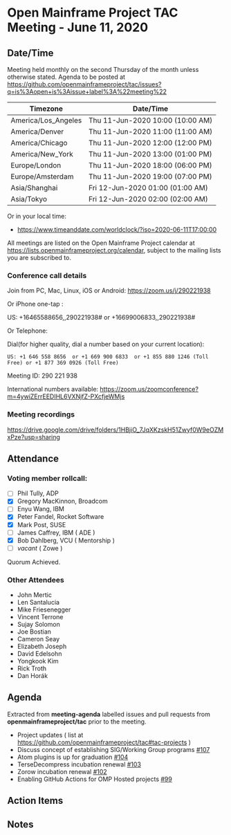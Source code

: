 # Open Mainframe Project TAC Meeting - June 11, 2020

## Date/Time

Meeting held monthly on the second Thursday of the month unless otherwise stated. Agenda to be posted at https://github.com/openmainframeproject/tac/issues?q=is%3Aopen+is%3Aissue+label%3A%22meeting%22

| Timezone | Date/Time |
|----------|-----------|
| America/Los_Angeles | Thu 11-Jun-2020 10:00 (10:00 AM) |
| America/Denver | Thu 11-Jun-2020 11:00 (11:00 AM) |
| America/Chicago | Thu 11-Jun-2020 12:00 (12:00 PM) |
| America/New_York | Thu 11-Jun-2020 13:00 (01:00 PM) |
| Europe/London | Thu 11-Jun-2020 18:00 (06:00 PM) |
| Europe/Amsterdam | Thu 11-Jun-2020 19:00 (07:00 PM) |
| Asia/Shanghai | Fri 12-Jun-2020 01:00 (01:00 AM) |
| Asia/Tokyo | Fri 12-Jun-2020 02:00 (02:00 AM) |

Or in your local time:
* https://www.timeanddate.com/worldclock/?iso=2020-06-11T17:00:00

All meetings are listed on the Open Mainframe Project calendar at https://lists.openmainframeproject.org/calendar, subject to the mailing lists you are subscribed to.

### Conference call details

Join from PC, Mac, Linux, iOS or Android: https://zoom.us/j/290221938

Or iPhone one-tap :

US: +16465588656,,290221938#  or +16699006833,,290221938#

Or Telephone:

Dial(for higher quality, dial a number based on your current location):

    US: +1 646 558 8656  or +1 669 900 6833  or +1 855 880 1246 (Toll Free) or +1 877 369 0926 (Toll Free)

Meeting ID: 290 221 938

International numbers available: https://zoom.us/zoomconference?m=4ywiZErrEEDIHL6VXNjfZ-PXcfjeWMjs

### Meeting recordings

https://drive.google.com/drive/folders/1HBjiO_7JqXKzskH51Zwyf0W9eOZMxPze?usp=sharing

## Attendance

### Voting member rollcall:

- [ ] Phil Tully, ADP
- [x] Gregory MacKinnon, Broadcom
- [ ] Enyu Wang, IBM
- [x] Peter Fandel, Rocket Software
- [x] Mark Post, SUSE
- [ ] James Caffrey, IBM ( ADE )
- [x] Bob Dahlberg, VCU ( Mentorship )
- [ ] _vacant_ ( Zowe )

Quorum Achieved.

### Other Attendees

- John Mertic 
- Len Santalucia
- Mike Friesenegger 
- Vincent Terrone 
- Sujay Solomon
- Joe Bostian 
- Cameron Seay
- Elizabeth Joseph
- David Edelsohn 
- Yongkook Kim 
- Rick Troth 
- Dan Horák

## Agenda

Extracted from **meeting-agenda** labelled issues and pull requests from **openmainframeproject/tac** prior to the meeting.

* Project updates ( list at https://github.com/openmainframeproject/tac#tac-projects )
* Discuss concept of establishing SIG/Working Group programs [#107](https://github.com/openmainframeproject/tac/issues/107)
* Atom plugins is up for graduation [#104](https://github.com/openmainframeproject/tac/issues/104)
* TerseDecompress incubation renewal [#103](https://github.com/openmainframeproject/tac/issues/103)
* Zorow incubation renewal [#102](https://github.com/openmainframeproject/tac/issues/102)
* Enabling GitHub Actions for OMP Hosted projects [#99](https://github.com/openmainframeproject/tac/issues/99)

## Action Items


## Notes





